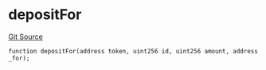 # depositFor
[Git Source](https://github.com/zammdefi/zRouter/blob/d82472ed26014c26a3a1fe7b0de5e2d744c66e34/src/zRouter.sol)


```solidity
function depositFor(address token, uint256 id, uint256 amount, address _for);
```

